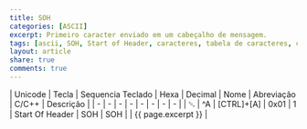 ```yaml
---
title: SOH
categories: [ASCII]
excerpt: Primeiro caracter enviado em um cabeçalho de mensagem.
tags: [ascii, SOH, Start of Header, caracteres, tabela de caracteres, caracteres de controle]
layout: article
share: true
comments: true
---
```


| Unicode | Tecla | Sequencia Teclado | Hexa | Decimal | Nome  | Abreviação | C/C++ | Descrição |
| - | - | - | - | - | - | - | - | 
| ␁ | ^A | [CTRL]+[A] | 0x01 | 1 | Start Of Header | SOH | SOH | | {{ page.excerpt }} |
